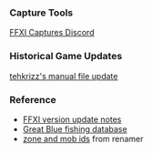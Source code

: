 ###  Capture Tools 
[FFXI Captures Discord](https://discord.gg/cJEpmGc)

###  Historical Game Updates
[tehkrizz's manual file update](http://tehkrizz.net/FFXI/downloads.php)

### Reference
- [FFXI version update notes](https://www.bg-wiki.com/bg/Category:Update_History)
- [Great Blue fishing database](https://www.great-blue.jp/?lng=en)
- [zone and mob ids](https://github.com/TeoTwawki/renamer/blob/master/example%20lists/sample.lua#L787) from renamer

